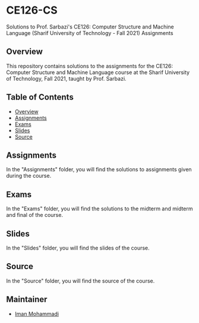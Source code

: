 # CE126-CS
Solutions to Prof. Sarbazi's CE126: Computer Structure and Machine Language (Sharif University of Technology - Fall 2021) Assignments

## Overview

This repository contains solutions to the assignments for the CE126: Computer Structure and Machine Language course at the Sharif University of Technology, Fall 2021, taught by Prof. Sarbazi.

## Table of Contents

- [Overview](#overview)
- [Assignments](#assignments)
- [Exams](#exams)
- [Slides](#slides)
- [Source](#source)

## Assignments

In the "Assignments" folder, you will find the solutions to assignments given during the course.

## Exams

In the "Exams" folder, you will find the solutions to the midterm and midterm and final of the course.

## Slides

In the "Slides" folder, you will find the slides of the course.

## Source

In the "Source" folder, you will find the source of the course.

## Maintainer

- [Iman Mohammadi](https://github.com/Imanm02)